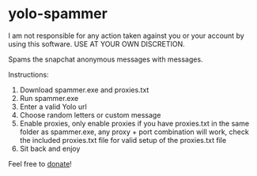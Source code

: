 # yolo-spammer

I am not responsible for any action taken against you or your account by using this software. USE AT YOUR OWN DISCRETION.

Spams the snapchat anonymous messages with messages.

Instructions:
1. Download spammer.exe and proxies.txt
2. Run spammer.exe
3. Enter a valid Yolo url
4. Choose random letters or custom message
5. Enable proxies, only enable proxies if you have proxies.txt in the same folder as spammer.exe, any proxy + port combination will work, check the included proxies.txt file for valid setup of the proxies.txt file
6. Sit back and enjoy

Feel free to [donate](https://www.paypal.me/jimmyshadow1)!
